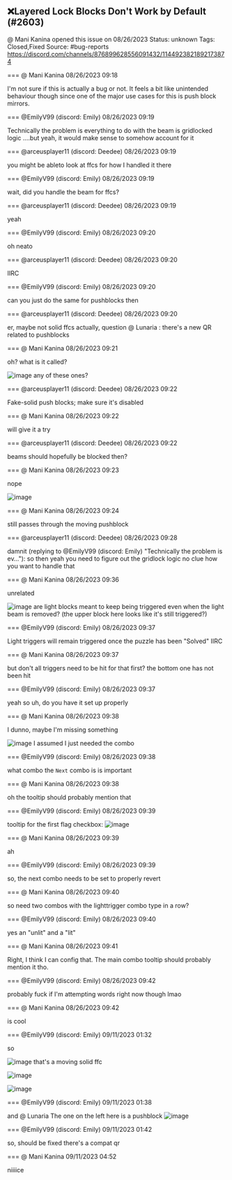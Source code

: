 ## ❌Layered Lock Blocks Don't Work by Default (#2603)
@ Mani Kanina opened this issue on 08/26/2023
Status: unknown
Tags: Closed,Fixed
Source: #bug-reports https://discord.com/channels/876899628556091432/1144923821892173874


=== @ Mani Kanina 08/26/2023 09:18

I'm not sure if this is actually a bug or not. It feels a bit like unintended behaviour though since one of the major use cases for this is push block mirrors.

=== @EmilyV99 (discord: Emily) 08/26/2023 09:19

Technically the problem is everything to do with the beam is gridlocked logic
....but yeah, it would make sense to somehow account for it

=== @arceusplayer11 (discord: Deedee) 08/26/2023 09:19

you might be ableto look at ffcs for how I handled it there

=== @EmilyV99 (discord: Emily) 08/26/2023 09:19

wait, did you handle the beam for ffcs?

=== @arceusplayer11 (discord: Deedee) 08/26/2023 09:19

yeah

=== @EmilyV99 (discord: Emily) 08/26/2023 09:20

oh
neato

=== @arceusplayer11 (discord: Deedee) 08/26/2023 09:20

IIRC

=== @EmilyV99 (discord: Emily) 08/26/2023 09:20

can you just do the same for pushblocks then

=== @arceusplayer11 (discord: Deedee) 08/26/2023 09:20

er, maybe not solid ffcs
actually, question @ Lunaria : there's a new QR related to pushblocks

=== @ Mani Kanina 08/26/2023 09:21

oh?
what is it called?

![image](https://cdn.discordapp.com/attachments/1144923821892173874/1144924739475869736/image.png?ex=65ec2a41&is=65d9b541&hm=50eba1d45abb93eb010917ea4b0918a35f7783b99181674f42917488ee0ad314&)
any of these ones?

=== @arceusplayer11 (discord: Deedee) 08/26/2023 09:22

Fake-solid push blocks; make sure it's disabled

=== @ Mani Kanina 08/26/2023 09:22

will give it a try

=== @arceusplayer11 (discord: Deedee) 08/26/2023 09:22

beams should hopefully be blocked then?

=== @ Mani Kanina 08/26/2023 09:23

nope

![image](https://cdn.discordapp.com/attachments/1144923821892173874/1144925052471623800/zc_screen00014.png?ex=65ec2a8c&is=65d9b58c&hm=9e64a600a4554917bb2a2b0f7c6123a7e4a3e39b2a096d3bbe52cc58d9f2aafa&)

=== @ Mani Kanina 08/26/2023 09:24

still passes through the moving pushblock

=== @arceusplayer11 (discord: Deedee) 08/26/2023 09:28

damnit
(replying to @EmilyV99 (discord: Emily) "Technically the problem is ev…"): so then yeah you need to figure out the gridlock logic
no clue how you want to handle that

=== @ Mani Kanina 08/26/2023 09:36

unrelated

![image](https://cdn.discordapp.com/attachments/1144923821892173874/1144928326989922335/image.png?ex=65ec2d98&is=65d9b898&hm=1cbc104f02eb64a06770a670d9864371c4e14268172d1cd57bd37ff45ea1407a&)
are light blocks meant to keep being triggered even when the light beam is removed? (the upper block here looks like it's still triggered?)

=== @EmilyV99 (discord: Emily) 08/26/2023 09:37

Light triggers will remain triggered once the puzzle has been "Solved"
IIRC

=== @ Mani Kanina 08/26/2023 09:37

but don't all triggers need to be hit for that first?
the bottom one has not been hit

=== @EmilyV99 (discord: Emily) 08/26/2023 09:37

yeah
so uh, do you have it set up properly

=== @ Mani Kanina 08/26/2023 09:38

I dunno, maybe I'm missing something

![image](https://cdn.discordapp.com/attachments/1144923821892173874/1144928839156379679/image.png?ex=65ec2e13&is=65d9b913&hm=d5199af6e9a0d3c1dfab768bb86c69f3555f63a54da8a45fa8a1d0ee52ee79d0&)
I assumed I just needed the combo

=== @EmilyV99 (discord: Emily) 08/26/2023 09:38

what combo the `Next` combo is is important

=== @ Mani Kanina 08/26/2023 09:38

oh
the tooltip should probably mention that

=== @EmilyV99 (discord: Emily) 08/26/2023 09:39

tooltip for the first flag checkbox:
![image](https://cdn.discordapp.com/attachments/1144923821892173874/1144929092077109299/image.png?ex=65ec2e4f&is=65d9b94f&hm=37aa638ce97d053eaf08ea2410c26faa37dfecd6251a041fc4579f17384770d3&)

=== @ Mani Kanina 08/26/2023 09:39

ah

=== @EmilyV99 (discord: Emily) 08/26/2023 09:39

so, the next combo needs to be set to properly revert

=== @ Mani Kanina 08/26/2023 09:40

so need two combos with the lighttrigger combo type in a row?

=== @EmilyV99 (discord: Emily) 08/26/2023 09:40

yes
an "unlit" and a "lit"

=== @ Mani Kanina 08/26/2023 09:41

Right, I think I can config that. The main combo tooltip should probably mention it tho.

=== @EmilyV99 (discord: Emily) 08/26/2023 09:42

probably
fuck if I'm attempting words right now though lmao

=== @ Mani Kanina 08/26/2023 09:42

is cool

=== @EmilyV99 (discord: Emily) 09/11/2023 01:32

so

![image](https://cdn.discordapp.com/attachments/1144923821892173874/1150604800803745803/image.png?ex=65e524b9&is=65d2afb9&hm=711d6c9d8f551a48a42922365215e754710e627d998316f65e7fe4816515c546&)
that's a moving solid ffc

![image](https://cdn.discordapp.com/attachments/1144923821892173874/1150604857456218263/image.png?ex=65e524c7&is=65d2afc7&hm=3a323bedb1a1848e43971cc1e7d08367caece6336df77cdf2a5da76f2673b0d9&)

![image](https://cdn.discordapp.com/attachments/1144923821892173874/1150604893158121472/image.png?ex=65e524cf&is=65d2afcf&hm=c6d82a6cf076e5aa8f77fae04be1766e09f319bdd905997132f35718e95aaa81&)

=== @EmilyV99 (discord: Emily) 09/11/2023 01:38

and @ Lunaria
The one on the left here is a pushblock
![image](https://cdn.discordapp.com/attachments/1144923821892173874/1150606399290757200/image.png?ex=65e52636&is=65d2b136&hm=505a536c1cc0e7553fe1996fcc99c7b3c98424dd549a46cf3044afd8bf7be243&)

=== @EmilyV99 (discord: Emily) 09/11/2023 01:42

so, should be fixed
there's a compat qr

=== @ Mani Kanina 09/11/2023 04:52

niiiice
